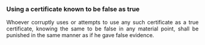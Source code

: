 ### Using a certificate known to be false as true
<div style="text-align: justify">

Whoever corruptly uses or attempts to use any such certificate as a true certificate, knowing the same to be false in any material point, shall be punished in the same manner as if he gave false evidence.

</div>
